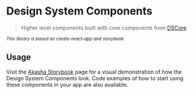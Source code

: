 # Design System Components

> Higher level components built with core components from [DSCore](../design-system-core/README.md)


<small><em>This library is based on create-react-app and storybook</em></small>

## Usage

Visit the [Akasha Storybook](https://storybook-awf.netlify.app/) page for a visual demonstration of how the Design System Components look. Code examples of how to start using these components in your app are also available. 
